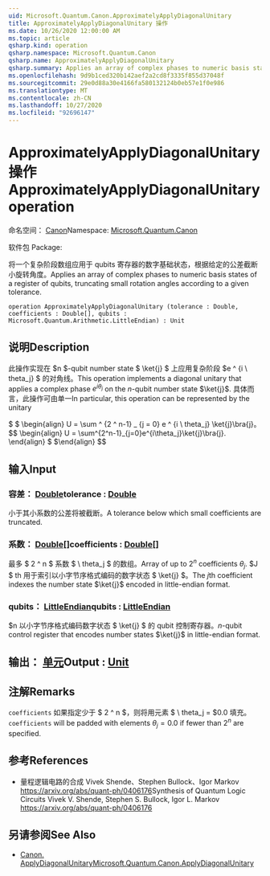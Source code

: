 ```yaml
---
uid: Microsoft.Quantum.Canon.ApproximatelyApplyDiagonalUnitary
title: ApproximatelyApplyDiagonalUnitary 操作
ms.date: 10/26/2020 12:00:00 AM
ms.topic: article
qsharp.kind: operation
qsharp.namespace: Microsoft.Quantum.Canon
qsharp.name: ApproximatelyApplyDiagonalUnitary
qsharp.summary: Applies an array of complex phases to numeric basis states of a register of qubits, truncating small rotation angles according to a given tolerance.
ms.openlocfilehash: 9d9b1ced320b142aef2a2cd8f3335f855d37048f
ms.sourcegitcommit: 29e0d88a30e4166fa580132124b0eb57e1f0e986
ms.translationtype: MT
ms.contentlocale: zh-CN
ms.lasthandoff: 10/27/2020
ms.locfileid: "92696147"
---
```

# <a name="approximatelyapplydiagonalunitary-operation"></a><span data-ttu-id="2ad64-102">ApproximatelyApplyDiagonalUnitary 操作</span><span class="sxs-lookup"><span data-stu-id="2ad64-102">ApproximatelyApplyDiagonalUnitary operation</span></span>

<span data-ttu-id="2ad64-103">命名空间： [Canon](xref:Microsoft.Quantum.Canon)</span><span class="sxs-lookup"><span data-stu-id="2ad64-103">Namespace: [Microsoft.Quantum.Canon](xref:Microsoft.Quantum.Canon)</span></span>

<span data-ttu-id="2ad64-104">软件包 [](https://nuget.org/packages/)</span><span class="sxs-lookup"><span data-stu-id="2ad64-104">Package: [](https://nuget.org/packages/)</span></span>


<span data-ttu-id="2ad64-105">将一个复杂阶段数组应用于 qubits 寄存器的数字基础状态，根据给定的公差截断小旋转角度。</span><span class="sxs-lookup"><span data-stu-id="2ad64-105">Applies an array of complex phases to numeric basis states of a register of qubits, truncating small rotation angles according to a given tolerance.</span></span>

```qsharp
operation ApproximatelyApplyDiagonalUnitary (tolerance : Double, coefficients : Double[], qubits : Microsoft.Quantum.Arithmetic.LittleEndian) : Unit
```


## <a name="description"></a><span data-ttu-id="2ad64-106">说明</span><span class="sxs-lookup"><span data-stu-id="2ad64-106">Description</span></span>

<span data-ttu-id="2ad64-107">此操作实现在 $n $-qubit number state $ \ket{j} $ 上应用复杂阶段 $e ^ {i \ theta_j} $ 的对角线。</span><span class="sxs-lookup"><span data-stu-id="2ad64-107">This operation implements a diagonal unitary that applies a complex phase $e^{i \theta_j}$ on the $n$-qubit number state $\ket{j}$.</span></span>
<span data-ttu-id="2ad64-108">具体而言，此操作可由单一</span><span class="sxs-lookup"><span data-stu-id="2ad64-108">In particular, this operation can be represented by the unitary</span></span>

<span data-ttu-id="2ad64-109">$ $ \begin{align} U = \sum ^ {2 ^ n-1} _ {j = 0} e ^ {i \ theta_j} \ket{j}\bra{j}。</span><span class="sxs-lookup"><span data-stu-id="2ad64-109">$$ \begin{align} U = \sum^{2^n-1}_{j=0}e^{i\theta_j}\ket{j}\bra{j}.</span></span>
<span data-ttu-id="2ad64-110">\end{align} $ $</span><span class="sxs-lookup"><span data-stu-id="2ad64-110">\end{align} $$</span></span>

## <a name="input"></a><span data-ttu-id="2ad64-111">输入</span><span class="sxs-lookup"><span data-stu-id="2ad64-111">Input</span></span>

### <a name="tolerance--double"></a><span data-ttu-id="2ad64-112">容差： [Double](xref:microsoft.quantum.lang-ref.double)</span><span class="sxs-lookup"><span data-stu-id="2ad64-112">tolerance : [Double](xref:microsoft.quantum.lang-ref.double)</span></span>

<span data-ttu-id="2ad64-113">小于其小系数的公差将被截断。</span><span class="sxs-lookup"><span data-stu-id="2ad64-113">A tolerance below which small coefficients are truncated.</span></span>


### <a name="coefficients--double"></a><span data-ttu-id="2ad64-114">系数： [Double](xref:microsoft.quantum.lang-ref.double)[]</span><span class="sxs-lookup"><span data-stu-id="2ad64-114">coefficients : [Double](xref:microsoft.quantum.lang-ref.double)[]</span></span>

<span data-ttu-id="2ad64-115">最多 $ 2 ^ n $ 系数 $ \ theta_j $ 的数组。</span><span class="sxs-lookup"><span data-stu-id="2ad64-115">Array of up to $2^n$ coefficients $\theta_j$.</span></span> <span data-ttu-id="2ad64-116">$J $ th 用于索引以小字节序格式编码的数字状态 $ \ket{j} $。</span><span class="sxs-lookup"><span data-stu-id="2ad64-116">The $j$th coefficient indexes the number state $\ket{j}$ encoded in little-endian format.</span></span>


### <a name="qubits--littleendian"></a><span data-ttu-id="2ad64-117">qubits： [LittleEndian](xref:Microsoft.Quantum.Arithmetic.LittleEndian)</span><span class="sxs-lookup"><span data-stu-id="2ad64-117">qubits : [LittleEndian](xref:Microsoft.Quantum.Arithmetic.LittleEndian)</span></span>

<span data-ttu-id="2ad64-118">$n 以小字节序格式编码数字状态 $ \ket{j} $ 的 qubit 控制寄存器。</span><span class="sxs-lookup"><span data-stu-id="2ad64-118">$n$-qubit control register that encodes number states $\ket{j}$ in little-endian format.</span></span>



## <a name="output--unit"></a><span data-ttu-id="2ad64-119">输出： [单元](xref:microsoft.quantum.lang-ref.unit)</span><span class="sxs-lookup"><span data-stu-id="2ad64-119">Output : [Unit](xref:microsoft.quantum.lang-ref.unit)</span></span>



## <a name="remarks"></a><span data-ttu-id="2ad64-120">注解</span><span class="sxs-lookup"><span data-stu-id="2ad64-120">Remarks</span></span>

<span data-ttu-id="2ad64-121">`coefficients` 如果指定少于 $ 2 ^ n $，则将用元素 $ \ theta_j = $0.0 填充。</span><span class="sxs-lookup"><span data-stu-id="2ad64-121">`coefficients` will be padded with elements $\theta_j = 0.0$ if fewer than $2^n$ are specified.</span></span>

## <a name="references"></a><span data-ttu-id="2ad64-122">参考</span><span class="sxs-lookup"><span data-stu-id="2ad64-122">References</span></span>

- <span data-ttu-id="2ad64-123">量程逻辑电路的合成 Vivek Shende、Stephen Bullock、Igor Markov https://arxiv.org/abs/quant-ph/0406176</span><span class="sxs-lookup"><span data-stu-id="2ad64-123">Synthesis of Quantum Logic Circuits Vivek V. Shende, Stephen S. Bullock, Igor L. Markov https://arxiv.org/abs/quant-ph/0406176</span></span>

## <a name="see-also"></a><span data-ttu-id="2ad64-124">另请参阅</span><span class="sxs-lookup"><span data-stu-id="2ad64-124">See Also</span></span>

- [<span data-ttu-id="2ad64-125">Canon. ApplyDiagonalUnitary</span><span class="sxs-lookup"><span data-stu-id="2ad64-125">Microsoft.Quantum.Canon.ApplyDiagonalUnitary</span></span>](xref:Microsoft.Quantum.Canon.ApplyDiagonalUnitary)